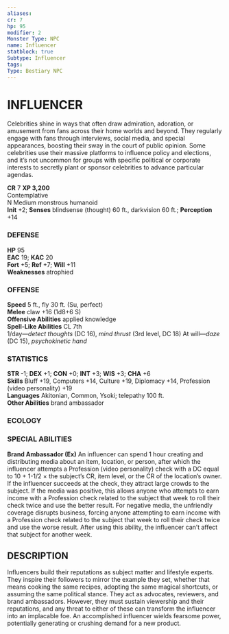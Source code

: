 ```yaml
---
aliases: 
cr: 7
hp: 95
modifier: 2
Monster Type: NPC
name: Influencer
statblock: true
Subtype: Influencer
tags: 
Type: Bestiary NPC
---
```

# INFLUENCER
Celebrities shine in ways that often draw admiration, adoration, or amusement from fans across their home worlds and beyond. They regularly engage with fans through interviews, social media, and special appearances, boosting their sway in the court of public opinion. Some celebrities use their massive platforms to influence policy and elections, and it’s not uncommon for groups with specific political or corporate interests to secretly plant or sponsor celebrities to advance particular agendas.

**CR** 7
**XP 3,200**  
Contemplative  
N Medium monstrous humanoid  
**Init** +2; **Senses** blindsense (thought) 60 ft., darkvision 60 ft.; **Perception** +14  

### DEFENSE

**HP** 95  
**EAC** 19; **KAC** 20  
**Fort** +5; **Ref** +7; **Will** +11  
**Weaknesses** atrophied

### OFFENSE

**Speed** 5 ft., fly 30 ft. (Su, perfect)  
**Melee** claw +16 (1d8+6 S)  
**Offensive Abilities** applied knowledge  
**Spell-Like Abilities** CL 7th  
1/day—_detect thoughts_ (DC 16), _mind thrust_ (3rd level, DC 18) At will—_daze_ (DC 15), _psychokinetic hand_

### STATISTICS

**STR** -1; **DEX** +1; **CON** +0; **INT** +3; **WIS** +3; **CHA** +6  
**Skills** Bluff +19, Computers +14, Culture +19, Diplomacy +14, Profession (video personality) +19  
**Languages** Akitonian, Common, Ysoki; telepathy 100 ft.  
**Other Abilities** brand ambassador

### ECOLOGY

### SPECIAL ABILITIES

**Brand Ambassador (Ex)** An influencer can spend 1 hour creating and distributing media about an item, location, or person, after which the influencer attempts a Profession (video personality) check with a DC equal to 10 + 1-1/2 × the subject’s CR, item level, or the CR of the location’s owner. If the influencer succeeds at the check, they attract large crowds to the subject. If the media was positive, this allows anyone who attempts to earn income with a Profession check related to the subject that week to roll their check twice and use the better result. For negative media, the unfriendly coverage disrupts business, forcing anyone attempting to earn income with a Profession check related to the subject that week to roll their check twice and use the worse result. After using this ability, the influencer can’t affect that subject for another week.

## DESCRIPTION

Influencers build their reputations as subject matter and lifestyle experts. They inspire their followers to mirror the example they set, whether that means cooking the same recipes, adopting the same magical shortcuts, or assuming the same political stance. They act as advocates, reviewers, and brand ambassadors. However, they must sustain viewership and their reputations, and any threat to either of these can transform the influencer into an implacable foe. An accomplished influencer wields fearsome power, potentially generating or crushing demand for a new product.